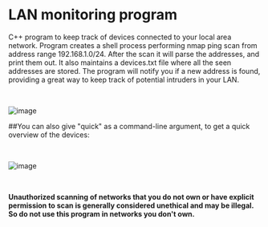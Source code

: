 # LAN monitoring program


C++ program to keep track of devices connected to your local area network.
Program creates a shell process performing nmap ping scan from address range 192.168.1.0/24.
After the scan it will parse the addresses, and print them out. It also maintains a devices.txt file where all the seen addresses are stored.
The program will notify you if a new address is found, providing a great way to keep track of potential intruders in your LAN.

<br>

![image](https://github.com/PirinenAO/LAN-analyzer/assets/119351375/c648b9cd-f53a-4df6-a80f-5fd4636a796e)
<br>

##You can also give "quick" as a command-line argument, to get a quick overview of the devices:

<br>

![image](https://github.com/PirinenAO/LAN-analyzer/assets/119351375/d57706d8-d3fd-47c4-9a20-c914d90f2e4f)

<br>

**Unauthorized scanning of networks that you do not own or have explicit permission to scan is generally considered unethical and may be illegal.
So do not use this program in networks you don't own.**
